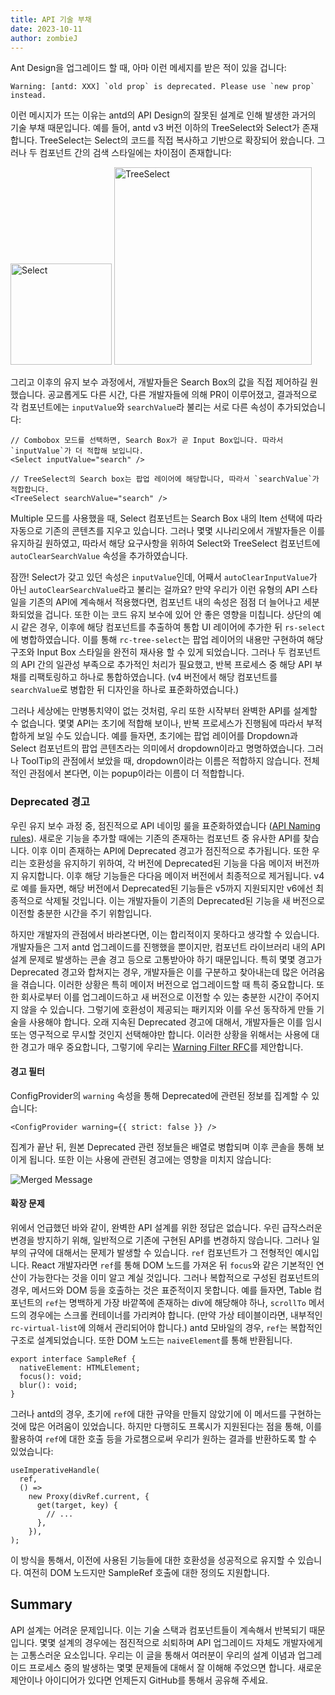 ```yaml
---
title: API 기술 부채
date: 2023-10-11
author: zombieJ
---
```


Ant Design을 업그레이드 할 때, 아마 이런 메세지를 받은 적이 있을 겁니다:

<!-- You may have received this warning when upgrading Ant Design: -->

```text
Warning: [antd: XXX] `old prop` is deprecated. Please use `new prop` instead.
```

이런 메시지가 뜨는 이유는 antd의 API Design의 잘못된 설계로 인해 발생한 과거의 기술 부채 때문입니다. 예를 들어, antd v3 버전 이하의 TreeSelect와 Select가 존재합니다. TreeSelect는 Select의 코드를 직접 복사하고 기반으로 확장되어 왔습니다. 그러나 두 컴포넌트 간의 검색 스타일에는 차이점이 존재합니다:

<img alt="Select" height="162" src="https://mdn.alipayobjects.com/huamei_7uahnr/afts/img/A*uDbxSKTLU8YAAAAAAAAAAAAADrJ8AQ/original" />

<img alt="TreeSelect" height="316" src="https://mdn.alipayobjects.com/huamei_7uahnr/afts/img/A*ggTeQqbnFVkAAAAAAAAAAAAADrJ8AQ/original" />

그리고 이후의 유지 보수 과정에서, 개발자들은 Search Box의 값을 직접 제어하길 원했습니다. 공교롭게도 다른 시간, 다른 개발자들에 의해 PR이 이루어졌고, 결과적으로 각 컴포넌트에는 `inputValue`와 `searchValue`라 불리는 서로 다른 속성이 추가되었습니다:

```tsx
// Combobox 모드를 선택하면, Search Box가 곧 Input Box입니다. 따라서 `inputValue`가 더 적합해 보입니다.
<Select inputValue="search" />

// TreeSelect의 Search box는 팝업 레이어에 해당합니다, 따라서 `searchValue`가 적합합니다.
<TreeSelect searchValue="search" />
```

Multiple 모드를 사용했을 때, Select 컴포넌트는 Search Box 내의 Item 선택에 따라 자동으로 기존의 콘텐츠를 지우고 있습니다. 그러나 몇몇 시나리오에서 개발자들은 이를 유지하길 원하였고, 따라서 해당 요구사항을 위하여 Select와 TreeSelect 컴포넌트에 `autoClearSearchValue` 속성을 추가하였습니다.

잠깐! Select가 갖고 있던 속성은 `inputValue`인데, 어째서 `autoClearInputValue`가 아닌 `autoClearSearchValue`라고 불리는 걸까요? 만약 우리가 이런 유형의 API 스타일을 기존의 API에 계속해서 적용했다면, 컴포넌트 내의 속성은 점점 더 늘어나고 세분화되었을 겁니다. 또한 이는 코드 유지 보수에 있어 안 좋은 영향을 미칩니다. 상단의 예시 같은 경우, 이후에 해당 컴포넌트를 추출하여 통합 UI 레이어에 추가한 뒤 `rs-select`에 병합하였습니다. 이를 통해 `rc-tree-select`는 팝업 레이어의 내용만 구현하여 해당 구조와 Input Box 스타일을 완전히 재사용 할 수 있게 되었습니다. 그러나 두 컴포넌트의 API 간의 일관성 부족으로 추가적인 처리가 필요했고, 반복 프로세스 중 해당 API 부채를 리팩토링하고 하나로 통합하였습니다. (v4 버전에서 해당 컴포넌트를 `searchValue`로 병합한 뒤 디자인을 하나로 표준화하였습니다.)

그러나 세상에는 만병통치약이 없는 것처럼, 우리 또한 시작부터 완벽한 API를 설계할 수 없습니다. 몇몇 API는 초기에 적합해 보이나, 반복 프로세스가 진행됨에 따라서 부적합하게 보일 수도 있습니다. 예를 들자면, 초기에는 팝업 레이어를 Dropdown과 Select 컴포넌트의 팝업 콘텐츠라는 의미에서 dropdown이라고 명명하였습니다. 그러나 ToolTip의 관점에서 보았을 때, dropdown이라는 이름은 적합하지 않습니다. 전체적인 관점에서 본다면, 이는 popup이라는 이름이 더 적합합니다.

### Deprecated 경고

우린 유지 보수 과정 중, 점진적으로 API 네이밍 룰을 표준화하였습니다 ([API Naming rules](https://github.com/ant-design/ant-design/wiki/API-Naming-rules)). 새로운 기능을 추가할 때에는 기존의 존재하는 컴포넌트 중 유사한 API를 찾습니다. 이후 이미 존재하는 API에 Deprecated 경고가 점진적으로 추가됩니다. 또한 우리는 호환성을 유지하기 위하여, 각 버전에 Deprecated된 기능을 다음 메이저 버전까지 유지합니다. 이후 해당 기능들은 다다음 메이저 버전에서 최종적으로 제거됩니다. v4로 예를 들자면, 해당 버전에서 Deprecated된 기능들은 v5까지 지원되지만 v6에선 최종적으로 삭제될 것입니다. 이는 개발자들이 기존의 Deprecated된 기능을 새 버전으로 이전할 충분한 시간을 주기 위함입니다.

하지만 개발자의 관점에서 바라본다면, 이는 합리적이지 못하다고 생각할 수 있습니다. 개발자들은 그저 antd 업그레이드를 진행했을 뿐이지만, 컴포넌트 라이브러리 내의 API 설계 문제로 발생하는 콘솔 경고 등으로 고통받아야 하기 때문입니다. 특히 몇몇 경고가 Deprecated 경고와 합쳐지는 경우, 개발자들은 이를 구분하고 찾아내는데 많은 어려움을 겪습니다. 이러한 상황은 특히 메이저 버전으로 업그레이드할 때 특히 중요합니다. 또한 회사로부터 이를 업그레이드하고 새 버전으로 이전할 수 있는 충분한 시간이 주어지지 않을 수 있습니다. 그렇기에 호환성이 제공되는 패키지와 이를 우선 동작하게 만들 기술을 사용해야 합니다. 오래 지속된 Deprecated 경고에 대해서, 개발자들은 이를 임시 또는 영구적으로 무시할 것인지 선택해야만 합니다. 이러한 상황을 위해서는 사용에 대한 경고가 매우 중요합니다, 그렇기에 우리는 [Warning Filter RFC](https://github.com/ant-design/ant-design/discussions/44551)를 제안합니다.

#### 경고 필터

ConfigProvider의 `warning` 속성을 통해 Deprecated에 관련된 정보를 집계할 수 있습니다:

```tsx
<ConfigProvider warning={{ strict: false }} />
```

집계가 끝난 뒤, 원본 Deprecated 관련 정보들은 배열로 병합되며 이후 콘솔을 통해 보이게 됩니다. 또한 이는 사용에 관련된 경고에는 영향을 미치지 않습니다:

![Merged Message](https://mdn.alipayobjects.com/huamei_7uahnr/afts/img/A*MG-rQ4NSbbcAAAAAAAAAAAAADrJ8AQ/original)

#### 확장 문제

위에서 언급했던 바와 같이, 완벽한 API 설계를 위한 정답은 없습니다. 우린 급작스러운 변경을 방지하기 위해, 일반적으로 기존에 구현된 API를 변경하지 않습니다. 그러나 일부의 규약에 대해서는 문제가 발생할 수 있습니다. `ref` 컴포넌트가 그 전형적인 예시입니다. React 개발자라면 `ref`를 통해 DOM 노드를 가져온 뒤 `focus`와 같은 기본적인 연산이 가능한다는 것을 이미 알고 계실 것입니다. 그러나 복합적으로 구성된 컴포넌트의 경우, 메서드와 DOM 등을 호출하는 것은 표준적이지 못합니다. 예를 들자면, Table 컴포넌트의 `ref`는 명백하게 가장 바깥쪽에 존재하는 div에 해당해야 하나, `scrollTo` 메서드의 경우에는 스크롤 컨테이너를 가리켜야 합니다. (만약 가상 테이블이라면, 내부적인 `rc-virtual-list`에 의해서 관리되어야 합니다.) antd 모바일의 경우, `ref`는 복합적인 구조로 설계되었습니다. 또한 DOM 노드는 `naiveElement`를 통해 반환됩니다.

```tsx
export interface SampleRef {
  nativeElement: HTMLElement;
  focus(): void;
  blur(): void;
}
```

그러나 antd의 경우, 초기에 `ref`에 대한 규약을 만들지 않았기에 이 메서드를 구현하는 것에 많은 어려움이 있었습니다. 하지만 다행히도 프록시가 지원된다는 점을 통해, 이를 활용하여 `ref`에 대한 호출 등을 가로챔으로써 우리가 원하는 결과를 반환하도록 할 수 있었습니다:

```tsx
useImperativeHandle(
  ref,
  () =>
    new Proxy(divRef.current, {
      get(target, key) {
        // ...
      },
    }),
);
```

이 방식을 통해서, 이전에 사용된 기능들에 대한 호환성을 성공적으로 유지할 수 있습니다. 여전히 DOM 노드지만 SampleRef 호출에 대한 정의도 지원합니다.

## Summary

API 설계는 어려운 문제입니다. 이는 기술 스택과 컴포넌트들이 계속해서 반복되기 때문입니다. 몇몇 설계의 경우에는 점진적으로 쇠퇴하며 API 업그레이드 자체도 개발자에게는 고통스러운 요소입니다. 우리는 이 글을 통해서 여러분이 우리의 설계 이념과 업그레이드 프로세스 중의 발생하는 몇몇 문제들에 대해서 잘 이해해 주었으면 합니다. 새로운 제안이나 아이디어가 있다면 언제든지 GitHub를 통해서 공유해 주세요.
